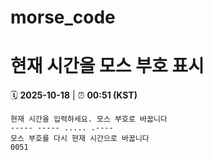 # morse_code
# 현재 시간을 모스 부호 표시
<!-- MORSE_TIME_START -->
🗓️ **2025-10-18** | ⏰ **00:51 (KST)**

```
현재 시간을 입력하세요. 모스 부호로 바꿉니다
----- ----- ..... .----
모스 부호를 다시 현재 시간으로 바꿉니다
0051
```
<!-- MORSE_TIME_END -->
